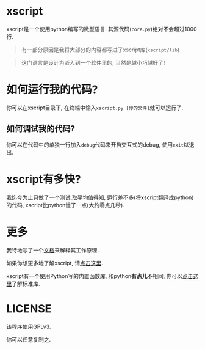 # xscript
xscript是一个使用python编写的微型语言. 其源代码(`core.py`)绝对不会超过1000行.

> 有一部分原因是我将大部分的内容都写进了xscript库(`xscript/lib`)

> 这门语言是设计为嵌入到一个软件里的, 当然是越小巧越好了!

# 如何运行我的代码?
你可以在xscript目录下, 在终端中输入`xscript.py [你的文件]`就可以运行了.

## 如何调试我的代码?
你可以在代码中的单独一行加入`debug`代码来开启交互式的debug, 使用`exit`以退出.

# xscript有多快?
我迄今为止只做了一个测试,取平均值得知, 运行差不多(将xscript翻译成python)的代码,
xscript比python慢了一点(大约零点几秒).

# 更多
我特地写了一个[文档](howto.md)来解释其工作原理.

如果你想更多地了解xscript, 请[点击这里](./learn.md).

xscript有一个使用Python写的内置函数库, 和python**有点儿**不相同, 你可以[点击这里](lib/index.md)了解标准库.

# LICENSE
该程序使用GPLv3.

你可以任意复制之.
